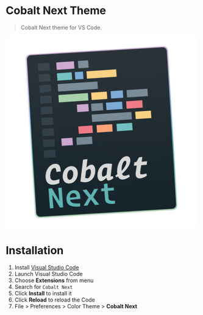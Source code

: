 # Cobalt Next Theme

> Cobalt Next theme for VS Code.

![Preview](../images/preview.png)

# Installation

1. Install [Visual Studio Code](https://code.visualstudio.com/)
2. Launch Visual Studio Code
3. Choose **Extensions** from menu
4. Search for `Cobalt Next`
5. Click **Install** to install it
6. Click **Reload** to reload the Code
7. File > Preferences > Color Theme > **Cobalt Next**
